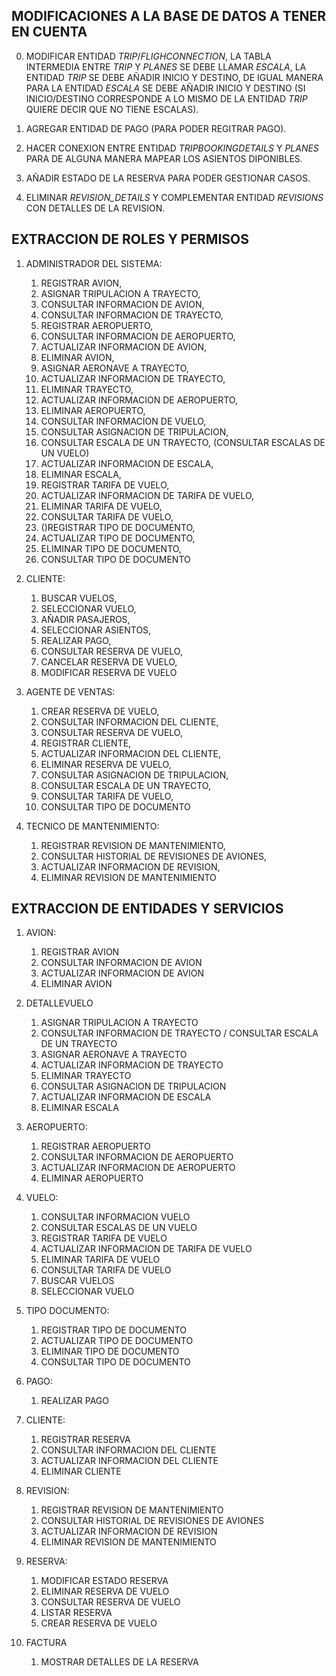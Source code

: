 ## MODIFICACIONES A LA BASE DE DATOS A TENER EN CUENTA

0. MODIFICAR ENTIDAD *TRIP*/*FLIGHCONNECTION*, LA TABLA INTERMEDIA ENTRE *TRIP* Y *PLANES* SE DEBE LLAMAR *ESCALA*, LA ENTIDAD *TRIP* SE DEBE AÑADIR INICIO Y DESTINO, DE IGUAL MANERA PARA LA ENTIDAD *ESCALA* SE DEBE AÑADIR INICIO Y DESTINO (SI INICIO/DESTINO CORRESPONDE A LO MISMO DE LA ENTIDAD *TRIP* QUIERE DECIR QUE NO TIENE ESCALAS).

1. AGREGAR ENTIDAD DE PAGO (PARA PODER REGITRAR PAGO).

2. HACER CONEXION ENTRE ENTIDAD *TRIPBOOKINGDETAILS* Y *PLANES* PARA DE ALGUNA MANERA MAPEAR LOS ASIENTOS DIPONIBLES.

3. AÑADIR ESTADO DE LA RESERVA PARA PODER GESTIONAR CASOS.

4. ELIMINAR *REVISION_DETAILS* Y COMPLEMENTAR ENTIDAD *REVISIONS* CON DETALLES DE LA REVISION.

## EXTRACCION DE ROLES Y PERMISOS

1. ADMINISTRADOR DEL SISTEMA: 
    1. REGISTRAR AVION, 
    2. ASIGNAR TRIPULACION A TRAYECTO,
    3. CONSULTAR INFORMACION DE AVION,
    4. CONSULTAR INFORMACION DE TRAYECTO,
    5. REGISTRAR AEROPUERTO,
    6. CONSULTAR INFORMACION DE AEROPUERTO,
    7. ACTUALIZAR INFORMACION DE AVION,
    8. ELIMINAR AVION,
    9. ASIGNAR AERONAVE A TRAYECTO,
    10. ACTUALIZAR INFORMACION DE TRAYECTO,
    11. ELIMINAR TRAYECTO,
    12. ACTUALIZAR INFORMACION DE AEROPUERTO,
    13. ELIMINAR AEROPUERTO,
    14. CONSULTAR INFORMACION DE VUELO,
    15. CONSULTAR ASIGNACION DE TRIPULACION,
    16. CONSULTAR ESCALA DE UN TRAYECTO, (CONSULTAR ESCALAS DE UN VUELO)
    17. ACTUALIZAR INFORMACION DE ESCALA,
    18. ELIMINAR ESCALA,
    19. REGISTRAR TARIFA DE VUELO,
    20. ACTUALIZAR INFORMACION DE TARIFA DE VUELO,
    21. ELIMINAR TARIFA DE VUELO,
    22. CONSULTAR TARIFA DE VUELO,
    23. ()REGISTRAR TIPO DE DOCUMENTO,
    24. ACTUALIZAR TIPO DE DOCUMENTO,
    25. ELIMINAR TIPO DE DOCUMENTO,
    26. CONSULTAR TIPO DE DOCUMENTO
			   
			   
2. CLIENTE: 
    1. BUSCAR VUELOS,
    2. SELECCIONAR VUELO,
    3. AÑADIR PASAJEROS,
    4. SELECCIONAR ASIENTOS,
    5. REALIZAR PAGO,
    6. CONSULTAR RESERVA DE VUELO,
    7. CANCELAR RESERVA DE VUELO,	   
    8. MODIFICAR RESERVA DE VUELO


3. AGENTE DE VENTAS: 
    1. CREAR RESERVA DE VUELO,
    2. CONSULTAR INFORMACION DEL CLIENTE,
    3. CONSULTAR RESERVA DE VUELO,
    4. REGISTRAR CLIENTE,
    5. ACTUALIZAR INFORMACION DEL CLIENTE,
    6. ELIMINAR RESERVA DE VUELO,
    7. CONSULTAR ASIGNACION DE TRIPULACION,
    8. CONSULTAR ESCALA DE UN TRAYECTO,
    9. CONSULTAR TARIFA DE VUELO,
    10. CONSULTAR TIPO DE DOCUMENTO
        	 
		  

4. TECNICO DE MANTENIMIENTO: 
    1. REGISTRAR REVISION DE MANTENIMIENTO,
    2. CONSULTAR HISTORIAL DE REVISIONES DE AVIONES,
    3. ACTUALIZAR INFORMACION DE REVISION,
    4. ELIMINAR REVISION DE MANTENIMIENTO

## EXTRACCION DE ENTIDADES Y SERVICIOS

1. AVION: 
    1. REGISTRAR AVION
    2. CONSULTAR INFORMACION DE AVION
    3. ACTUALIZAR INFORMACION DE AVION
    4. ELIMINAR AVION
	  

2. DETALLEVUELO
    1. ASIGNAR TRIPULACION A TRAYECTO
    2. CONSULTAR INFORMACION DE TRAYECTO / CONSULTAR ESCALA DE UN TRAYECTO
    3. ASIGNAR AERONAVE A TRAYECTO
    4. ACTUALIZAR INFORMACION DE TRAYECTO
    5. ELIMINAR TRAYECTO
    6. CONSULTAR ASIGNACION DE TRIPULACION
    7. ACTUALIZAR INFORMACION DE ESCALA
    8. ELIMINAR ESCALA
	     
	     
3. AEROPUERTO: 
    1. REGISTRAR AEROPUERTO
    2. CONSULTAR INFORMACION DE AEROPUERTO
    3. ACTUALIZAR INFORMACION DE AEROPUERTO
    4. ELIMINAR AEROPUERTO
	       
4. VUELO: 
    1. CONSULTAR INFORMACION VUELO
    2. CONSULTAR ESCALAS DE UN VUELO
    3. REGISTRAR TARIFA DE VUELO
    4. ACTUALIZAR INFORMACION DE TARIFA DE VUELO
    5. ELIMINAR TARIFA DE VUELO
    6. CONSULTAR TARIFA DE VUELO
    7. BUSCAR VUELOS
    8. SELECCIONAR VUELO
    
	  
5. TIPO DOCUMENTO: 
    1. REGISTRAR TIPO DE DOCUMENTO
    2. ACTUALIZAR TIPO DE DOCUMENTO
    3. ELIMINAR TIPO DE DOCUMENTO
    4. CONSULTAR TIPO DE DOCUMENTO

6. PAGO: 
    1. REALIZAR PAGO


8. CLIENTE: 
    1. REGISTRAR RESERVA
    2. CONSULTAR INFORMACION DEL CLIENTE
    3. ACTUALIZAR INFORMACION DEL CLIENTE
    3. ELIMINAR CLIENTE


11. REVISION: 
    1. REGISTRAR REVISION DE MANTENIMIENTO
    2. CONSULTAR HISTORIAL DE REVISIONES DE AVIONES
    3. ACTUALIZAR INFORMACION DE REVISION
    4. ELIMINAR REVISION DE MANTENIMIENTO


13. RESERVA:
    1. MODIFICAR ESTADO RESERVA
    2. ELIMINAR RESERVA DE VUELO 
    3. CONSULTAR RESERVA DE VUELO
    4. LISTAR RESERVA
    5. CREAR RESERVA DE VUELO

14. FACTURA
    1.  MOSTRAR DETALLES DE LA RESERVA
    

